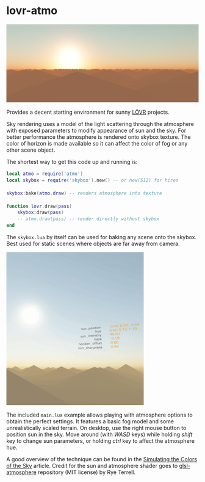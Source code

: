 # lovr-atmo

![header screenshot](header.jpg)

Provides a decent starting environment for sunny [LÖVR](https://lovr.org/) projects.

Sky rendering uses a model of the light scattering through the atmosphere with exposed parameters to modify appearance of sun and the sky. For better performance the atmosphere is rendered onto skybox texture. The color of horizon is made available so it can affect the color of fog or any other scene object.

The shortest way to get this code up and running is:

```Lua
local atmo = require('atmo')
local skybox = require('skybox').new() -- or new(512) for hires

skybox:bake(atmo.draw) -- renders atmosphere into texture

function lovr.draw(pass)
    skybox:draw(pass)
    -- atmo.draw(pass) -- render directly without skybox
end
```

The `skybox.lua` by itself can be used for baking any scene onto the skybox. Best used for static scenes where objects are far away from camera.

![sky variations](skies.gif)

The included `main.lua` example allows playing with atmosphere options to obtain the perfect settings. It features a basic fog model and some unrealistically scaled terrain. On desktop, use the right mouse button to position sun in the sky. Move around (with *WASD* keys) while holding *shift* key to change sun parameters, or holding *ctrl* key to affect the atmosphere hue.

A good overview of the technique can be found in the [Simulating the Colors of the Sky](https://www.scratchapixel.com/lessons/procedural-generation-virtual-worlds/simulating-sky/simulating-colors-of-the-sky) article. Credit for the sun and atmosphere shader goes to [glsl-atmosphere](https://github.com/wwwtyro/glsl-atmosphere) repository (MIT license) by Rye Terrell.